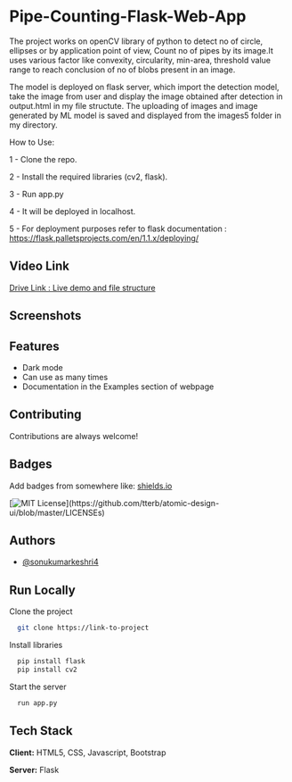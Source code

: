 
# Pipe-Counting-Flask-Web-App

The project works on openCV library of python to detect no of circle, ellipses or by application point of view, Count no of pipes by its image.It uses various factor like convexity, circularity, min-area, threshold value range to reach conclusion of no of blobs present in an image.

The model is deployed on flask server, which import the detection model, take the image from user and display the image obtained after detection in output.html in my file structute. The uploading of images and image generated by ML model is saved and displayed from the images5 folder in my directory.


How to Use:

1 - Clone the repo.

2 - Install the required libraries (cv2, flask).

3 - Run app.py

4 - It will be deployed in localhost.

5 - For deployment purposes refer to flask documentation : https://flask.palletsprojects.com/en/1.1.x/deploying/


## Video Link

[Drive Link : Live demo and file structure](https://drive.google.com/file/d/1hkByzewWTiG7baFFS49XG-5QIFch6-tl/view?usp=sharing)

  
## Screenshots



  
## Features

- Dark mode
- Can use as many times
- Documentation in the Examples section of webpage

  
## Contributing

Contributions are always welcome!


  
## Badges

Add badges from somewhere like: [shields.io](https://shields.io/)

[![MIT License](https://img.shields.io/apm/l/atomic-design-ui.svg?)](https://github.com/tterb/atomic-design-ui/blob/master/LICENSEs)

## Authors

- [@sonukumarkeshri4](https://www.github.com/sonukumarkeshri4)

  
## Run Locally

Clone the project

```bash
  git clone https://link-to-project
```


Install libraries

```bash
  pip install flask
  pip install cv2
```

Start the server

```bash
  run app.py
```

  
## Tech Stack

**Client:** HTML5, CSS, Javascript, Bootstrap

**Server:** Flask

  
